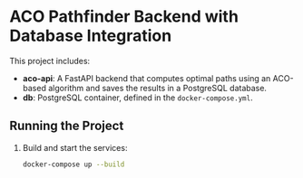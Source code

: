 # ACO Pathfinder Backend with Database Integration

This project includes:
- **aco-api**: A FastAPI backend that computes optimal paths using an ACO-based algorithm and saves the results in a PostgreSQL database.
- **db**: PostgreSQL container, defined in the `docker-compose.yml`.

## Running the Project

1. Build and start the services:
   ```bash
   docker-compose up --build
